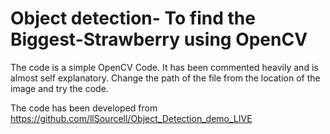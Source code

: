 # Object detection- To find the Biggest-Strawberry using OpenCV

The code is a simple OpenCV Code.
It has been commented heavily and is almost self explanatory.
Change the path of the file from the location of the image and try the code.



The code has been developed from https://github.com/llSourcell/Object_Detection_demo_LIVE
